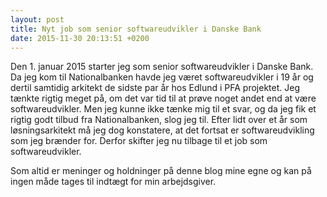 ```yaml
---
layout: post
title: Nyt job som senior softwareudvikler i Danske Bank
date: 2015-11-30 20:13:51 +0200
---
```


Den 1. januar 2015 starter jeg som senior softwareudvikler i Danske Bank. Da jeg kom til Nationalbanken havde jeg været softwareudvikler i 19 år og dertil samtidig arkitekt de sidste par år hos Edlund i PFA projektet. Jeg tænkte rigtig meget på, om det var tid til at prøve noget andet end at være softwareudvikler. Men jeg kunne ikke tænke mig til et svar, og da jeg fik et rigtig godt tilbud fra Nationalbanken, slog jeg til. Efter lidt over et år som løsningsarkitekt må jeg dog konstatere, at det fortsat er softwareudvikling som jeg brænder for. Derfor skifter jeg nu tilbage til et job som softwareudvikler.

Som altid er meninger og holdninger på denne blog mine egne og kan på ingen måde tages til indtægt for min arbejdsgiver.